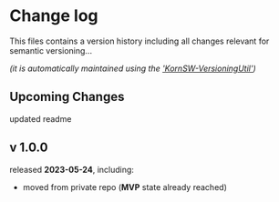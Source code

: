 # Change log
This files contains a version history including all changes relevant for semantic versioning...

*(it is automatically maintained using the ['KornSW-VersioningUtil'](https://github.com/KornSW/VersioningUtil))*




## Upcoming Changes

updated readme



## v 1.0.0
released **2023-05-24**, including:
 - moved from private repo (**MVP** state already reached)




